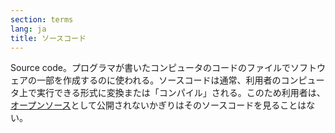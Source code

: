```yaml
---
section: terms
lang: ja
title: ソースコード
---
```


Source code。プログラマが書いたコンピュータのコードのファイルでソフトウェアの一部を作成するのに使われる。ソースコードは通常、利用者のコンピュータ上で実行できる形式に変換または「コンパイル」される。このため利用者は、[オープンソース](/glossary/ja/terms/open-source/)として公開されないかぎりはそのソースコードを見ることはない。
